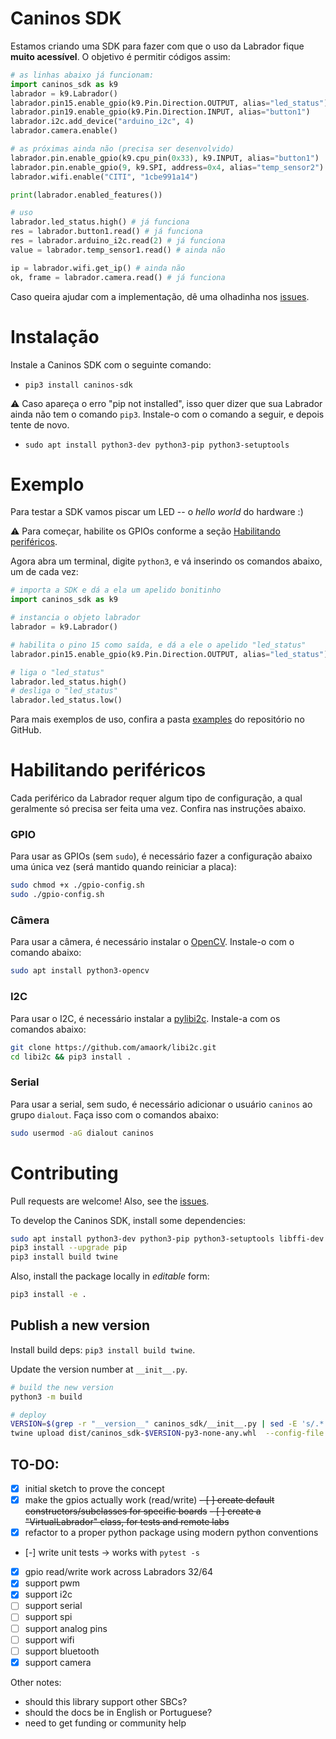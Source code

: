 # Caninos SDK

Estamos criando uma SDK para fazer com que o uso da Labrador fique **muito acessível**.
O objetivo é permitir códigos assim:

```python
# as linhas abaixo já funcionam:
import caninos_sdk as k9
labrador = k9.Labrador()
labrador.pin15.enable_gpio(k9.Pin.Direction.OUTPUT, alias="led_status")
labrador.pin19.enable_gpio(k9.Pin.Direction.INPUT, alias="button1")
labrador.i2c.add_device("arduino_i2c", 4)
labrador.camera.enable()

# as próximas ainda não (precisa ser desenvolvido)
labrador.pin.enable_gpio(k9.cpu_pin(0x33), k9.INPUT, alias="button1")
labrador.pin.enable_gpio(9, k9.SPI, address=0x4, alias="temp_sensor2")
labrador.wifi.enable("CITI", "1cbe991a14")

print(labrador.enabled_features())

# uso
labrador.led_status.high() # já funciona
res = labrador.button1.read() # já funciona
res = labrador.arduino_i2c.read(2) # já funciona
value = labrador.temp_sensor1.read() # ainda não

ip = labrador.wifi.get_ip() # ainda não
ok, frame = labrador.camera.read() # já funciona
```

Caso queira ajudar com a implementação, dê uma olhadinha nos [issues](https://github.com/caninos-loucos/caninos-sdk/issues).

# Instalação

Instale a Caninos SDK com o seguinte comando:
- `pip3 install caninos-sdk`

⚠️ Caso apareça o erro "pip not installed", isso quer dizer que sua Labrador ainda não tem o comando `pip3`. Instale-o com o comando a seguir, e depois tente de novo.
- `sudo apt install python3-dev python3-pip python3-setuptools `

# Exemplo

Para testar a SDK vamos piscar um LED -- o _hello world_ do hardware :)

⚠️ Para começar, habilite os GPIOs conforme a seção [Habilitando periféricos](#habilitando-periféricos).

Agora abra um terminal, digite `python3`, e vá inserindo os comandos abaixo, um de cada vez:

```python
# importa a SDK e dá a ela um apelido bonitinho
import caninos_sdk as k9

# instancia o objeto labrador
labrador = k9.Labrador()

# habilita o pino 15 como saída, e dá a ele o apelido "led_status"
labrador.pin15.enable_gpio(k9.Pin.Direction.OUTPUT, alias="led_status")

# liga o "led_status"
labrador.led_status.high()
# desliga o "led_status"
labrador.led_status.low()
```

Para mais exemplos de uso, confira a pasta [examples](https://github.com/caninos-loucos/caninos-sdk/tree/main/examples) do repositório no GitHub.

# Habilitando periféricos
Cada periférico da Labrador requer algum tipo de configuração, a qual geralmente só precisa ser feita uma vez. Confira nas instruções abaixo.

### GPIO
Para usar as GPIOs (sem `sudo`), é necessário fazer a configuração abaixo uma única vez (será mantido quando reiniciar a placa):

```bash
sudo chmod +x ./gpio-config.sh
sudo ./gpio-config.sh
```

### Câmera
Para usar a câmera, é necessário instalar o [OpenCV](https://linuxize.com/post/how-to-install-opencv-on-debian-10/). Instale-o com o comando abaixo:
```bash
sudo apt install python3-opencv
```

### I2C
Para usar o I2C, é necessário instalar a [pylibi2c](https://github.com/amaork/libi2c). Instale-a com os comandos abaixo:
```bash
git clone https://github.com/amaork/libi2c.git
cd libi2c && pip3 install .
```

### Serial
Para usar a serial, sem sudo, é necessário adicionar o usuário `caninos` ao grupo `dialout`. Faça isso com o comandos abaixo:
```bash
sudo usermod -aG dialout caninos
```


# Contributing

Pull requests are welcome! Also, see the [issues](https://github.com/caninos-loucos/caninos-sdk/issues).

To develop the Caninos SDK, install some dependencies:

```bash
sudo apt install python3-dev python3-pip python3-setuptools libffi-dev libssl-dev curl
pip3 install --upgrade pip
pip3 install build twine
```

Also, install the package locally in _editable_ form:
```bash
pip3 install -e .
```


## Publish a new version
Install build deps: `pip3 install build twine`.

Update the version number at `__init__.py`.

```bash
# build the new version
python3 -m build

# deploy
VERSION=$(grep -r "__version__" caninos_sdk/__init__.py | sed -E 's/.* = "(.*)"/\1/g')
twine upload dist/caninos_sdk-$VERSION-py3-none-any.whl  --config-file ${HOME}/.pypirc
```


## TO-DO:
- [x] initial sketch to prove the concept
- [x] make the gpios actually work (read/write)
~~- [ ] create default constructors/subclasses for specific boards~~
~~- [ ] create a "VirtualLabrador" class, for tests and remote labs~~
- [x] refactor to a proper python package using modern python conventions
- [-] write unit tests -> works with `pytest -s`
- [x] gpio read/write work across Labradors 32/64
- [x] support pwm
- [x] support i2c
- [ ] support serial
- [ ] support spi
- [ ] support analog pins
- [ ] support wifi
- [ ] support bluetooth
- [x] support camera

Other notes:
- should this library support other SBCs?
- should the docs be in English or Portuguese?
- need to get funding or community help
